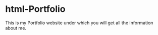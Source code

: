 # html-Portfolio
This is my Portfolio website under which you will get all the information about me.
